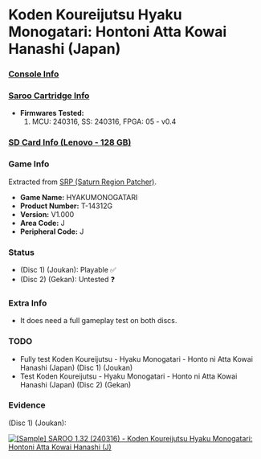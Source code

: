 # Koden Koureijutsu Hyaku Monogatari: Hontoni Atta Kowai Hanashi (Japan)

### [Console Info](../../../../../Info/Consoles/VA13/README.md)

### [Saroo Cartridge Info](../../../../../Info/Cartridges/RetroGameParadiseStore/1.32F/README.md)

- <b>Firmwares Tested:</b>
  1. MCU: 240316, SS: 240316, FPGA: 05 - v0.4

### [SD Card Info (Lenovo - 128 GB)](../../../../../Info/SdCards/Lenovo/128GB/fat32/README.md)

### Game Info

Extracted from [SRP (Saturn Region Patcher)](https://segaxtreme.net/resources/saturn-region-patcher.81/download).

- <b>Game Name:</b> HYAKUMONOGATARI
- <b>Product Number:</b> T-14312G
- <b>Version:</b> V1.000
- <b>Area Code:</b> J
- <b>Peripheral Code:</b> J

### Status

- (Disc 1) (Joukan): Playable :white_check_mark:
- (Disc 2) (Gekan): Untested :question:

### Extra Info

- It does need a full gameplay test on both discs.

### TODO

- Fully test Koden Koureijutsu - Hyaku Monogatari - Honto ni Atta Kowai Hanashi (Japan) (Disc 1) (Joukan)
- Test Koden Koureijutsu - Hyaku Monogatari - Honto ni Atta Kowai Hanashi (Japan) (Disc 2) (Gekan)

### Evidence

(Disc 1) (Joukan):

[![[Sample] SAROO 1.32 (240316) - Koden Koureijutsu Hyaku Monogatari: Hontoni Atta Kowai Hanashi (J)](https://img.youtube.com/vi/_ycpkOiqvw4/0.jpg)](https://www.youtube.com/watch?v=_ycpkOiqvw4)
